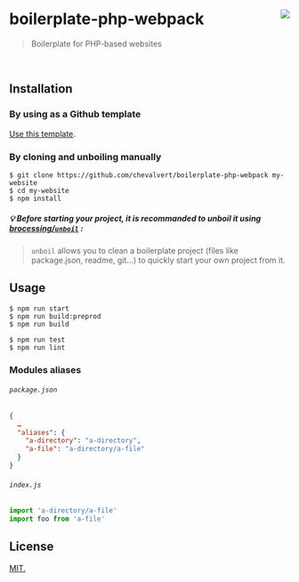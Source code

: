 # boilerplate-php-webpack [<img src="https://github.com/chevalvert.png?size=100" align="right">](http://chevalvert.fr/)
> Boilerplate for PHP-based websites

<br>

## Installation
### By using as a Github template
[Use this template](https://github.com/chevalvert/boilerplate-php-webpack/generate).

### By cloning and unboiling manually
```console
$ git clone https://github.com/chevalvert/boilerplate-php-webpack my-website
$ cd my-website
$ npm install
```

##### :bulb: Before starting your project, it is recommanded to unboil it using [brocessing/`unboil`](https://github.com/brocessing/unboil) :
>`unboil` allows you to clean a boilerplate project (files like package.json, readme, git...) to quickly start your own project from it.


## Usage

```console
$ npm run start
$ npm run build:preprod
$ npm run build

$ npm run test
$ npm run lint
```

### Modules aliases
###### `package.json` 
```json
{  
  …
  "aliases": {
    "a-directory": "a-directory",
    "a-file": "a-directory/a-file"
  }
}
```

###### `index.js`
```js
import 'a-directory/a-file'
import foo from 'a-file'
```

## License
[MIT.](https://tldrlegal.com/license/mit-license)

